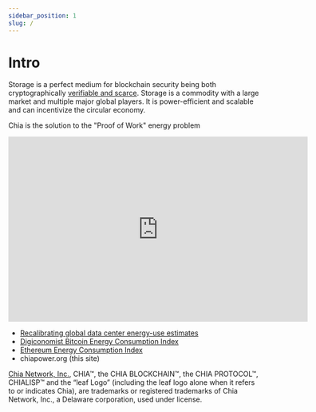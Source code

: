```yaml
---
sidebar_position: 1
slug: /
---
```


# Intro

Storage is a perfect medium for blockchain security being both cryptographically [verifiable and scarce](https://docs.chia.net/docs/03consensus/consensus_intro). Storage is a commodity with a large market and multiple major global players. It is power-efficient and scalable and can incentivize the circular economy.

Chia is the solution to the "Proof of Work" energy problem

<iframe width="600" height="371" seamless frameborder="0" scrolling="no" src="https://docs.google.com/spreadsheets/d/e/2PACX-1vQTo_q1WX68ONeRJZuHsdueYfgv71o3qmrXCwNQ-UScBSmLuHI781iRMXpsVntueyI2-DpS_PHpK6oK/pubchart?oid=1357003038&amp;format=interactive"></iframe>

- [Recalibrating global data center energy-use estimates](https://doi.org/10.1126/science.aba3758)
- [Digiconomist Bitcoin Energy Consumption Index](https://digiconomist.net/bitcoin-energy-consumption/)
- [Ethereum Energy Consumption Index](https://digiconomist.net/ethereum-energy-consumption)
- chiapower.org (this site)


[Chia Network, Inc.](https://www.chia.net/), CHIA™, the CHIA BLOCKCHAIN™, the CHIA PROTOCOL™, CHIALISP™ and the “leaf Logo” (including the leaf logo alone when it refers to or indicates Chia), are trademarks or registered trademarks of Chia Network, Inc., a Delaware corporation, used under license.
